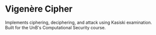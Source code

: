 # Vigenère Cipher
Implements ciphering, deciphering, and attack using Kasiski examination.
Built for the UnB's Computational Security course.

